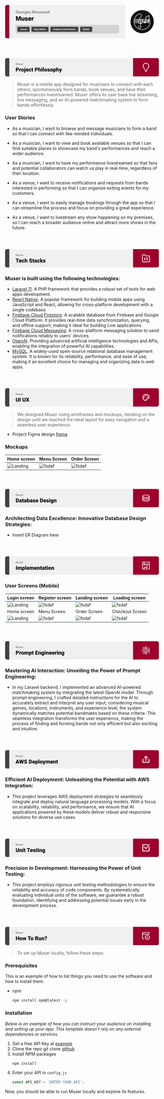 <img src="./readme/title1.svg"/>

<br><br>

<!-- project philosophy -->
<img src="./readme/title2.svg"/>

> Muser is a mobile app designed for musicians to connect with each others, spontaneously form bands, book venues, and have their performances livestreamed.
> Muser offers its user base live streaming, live messaging, and an AI-powered matchmaking system to form bands effortlessly.

### User Stories

-   As a musician, I want to browse and message musicians to form a band so that I can connect with like-minded individuals.
-   As a musician, I want to view and book available venues so that I can find suitable places to showcase my band's performances and reach a wider audience.
-   As a musician, I want to have my performance livestreamed so that fans and potential collaborators can watch us play in real-time, regardless of their location.

-   As a venue, I want to receive notifications and requests from bands interested in performing so that I can organize exiting events for my customers.
-   As a venue, I want to easily manage bookings through the app so that I can streamline the process and focus on providing a great experience.
-   As a venue, I want to livestream any show happening on my premises, so I can reach a broader audience online and attract more shows in the future.

<br><br>

<!-- Tech stack -->
<img src="./readme/title3.svg"/>

### Muser is built using the following technologies:

-   [Laravel 11](https://laravel.com/). A PHP framework that provides a robust set of tools for web apps development.
-   [React Native](https://reactnative.dev/). A popular framework for building mobile apps using JavaScript and React, allowing for cross-platform development with a single codebase.
-   [Firebase Cloud Firestore](https://firebase.google.com/products/firestore/). A scalable database from Firebase and Google Cloud Platform. It provides real-time data synchronization, querying, and offline support, making it ideal for building Live applications.
-   [Firebase Cloud Messaging](https://firebase.google.com/products/cloud-messaging/). A cross-platform messaging solution to send notifications reliably to users' devices.
-   [OpenAI](https://openai.com/). Providing advanced artificial intelligence technologies and APIs, enabling the integration of powerful AI capabilities.
-   [MySQL](https://www.mysql.com/). A widely-used open-source relational database management system. It is known for its reliability, performance, and ease of use, making it an excellent choice for managing and organizing data in web apps.


<br><br>

<!-- UI UX -->
<img src="./readme/title4.svg"/>

> We designed Muser using wireframes and mockups, iterating on the design until we reached the ideal layout for easy navigation and a seamless user experience.

-   Project Figma design [figma](https://www.figma.com/design/Bg7RZIYS3dprGnSqn3273D/Muser?node-id=541%3A2275&t=VXzTQUURH5dCvkfB-1)

### Mockups

| Home screen                             | Menu Screen                           | Order Screen                          |
| --------------------------------------- | ------------------------------------- | ------------------------------------- |
| ![Landing](./readme/demo/1440x1024.png) | ![fsdaf](./readme/demo/1440x1024.png) | ![fsdaf](./readme/demo/1440x1024.png) |

<br><br>

<!-- Database Design -->
<img src="./readme/title5.svg"/>

### Architecting Data Excellence: Innovative Database Design Strategies:

-   Insert ER Diagram here

<br><br>

<!-- Implementation -->
<img src="./readme/title6.svg"/>

### User Screens (Mobile)

| Login screen                              | Register screen                         | Landing screen                          | Loading screen                          |
| ----------------------------------------- | --------------------------------------- | --------------------------------------- | --------------------------------------- |
| ![Landing](https://placehold.co/900x1600) | ![fsdaf](https://placehold.co/900x1600) | ![fsdaf](https://placehold.co/900x1600) | ![fsdaf](https://placehold.co/900x1600) |
| Home screen                               | Menu Screen                             | Order Screen                            | Checkout Screen                         |
| ![Landing](https://placehold.co/900x1600) | ![fsdaf](https://placehold.co/900x1600) | ![fsdaf](https://placehold.co/900x1600) | ![fsdaf](https://placehold.co/900x1600) |

<br><br>

<!-- Prompt Engineering -->
<img src="./readme/title7.svg"/>

### Mastering AI Interaction: Unveiling the Power of Prompt Engineering:

-   In my Laravel backend, I implemented an advanced AI-powered matchmaking system by integrating the latest OpenAI model. Through prompt engineering, I crafted detailed instructions for the AI to accurately extract and interpret any user input, considering musical genres, locations, instruments, and experience level, the system dynamically matches potential bandmates based on these criteria. This seamless integration transforms the user experience, making the process of finding and forming bands not only efficient but also exciting and intuitive.

<br><br>

<!-- AWS Deployment -->
<img src="./readme/title8.svg"/>

### Efficient AI Deployment: Unleashing the Potential with AWS Integration:

-   This project leverages AWS deployment strategies to seamlessly integrate and deploy natural language processing models. With a focus on scalability, reliability, and performance, we ensure that AI applications powered by these models deliver robust and responsive solutions for diverse use cases.

<br><br>

<!-- Unit Testing -->
<img src="./readme/title9.svg"/>

### Precision in Development: Harnessing the Power of Unit Testing:

-   This project employs rigorous unit testing methodologies to ensure the reliability and accuracy of code components. By systematically evaluating individual units of the software, we guarantee a robust foundation, identifying and addressing potential issues early in the development process.

<br><br>

<!-- How to run -->
<img src="./readme/title10.svg"/>

> To set up Muser locally, follow these steps:

### Prerequisites

This is an example of how to list things you need to use the software and how to install them.

-   npm
    ```sh
    npm install npm@latest -g
    ```

### Installation

_Below is an example of how you can instruct your audience on installing and setting up your app. This template doesn't rely on any external dependencies or services._

1. Get a free API Key at [example](https://example.com)
2. Clone the repo
   git clone [github](https://github.com/your_username_/Project-Name.git)
3. Install NPM packages
    ```sh
    npm install
    ```
4. Enter your API in `config.js`
    ```js
    const API_KEY = 'ENTER YOUR API';
    ```

Now, you should be able to run Muser locally and explore its features.
